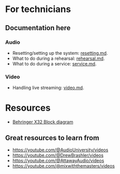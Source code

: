 # For technicians

## Documentation here
### Audio
* Resetting/setting up the system: [resetting.md](resetting.md).
* What to do during a rehearsal: [rehearsal.md](rehearsal.md).
* What to do during a service: [service.md](service.md).

### Video
* Handling live streaming: [video.md](video.md).


# Resources
 * [Behringer X32 Block diagram](assets/x32/blockdiagram.png)

## Great resources to learn from
 * https://youtube.com/@AudioUniversity/videos
 * https://youtube.com/@DrewBrashler/videos
 * https://youtube.com/@AttawayAudio/videos
 * https://youtube.com/@mixwiththemasters/videos
